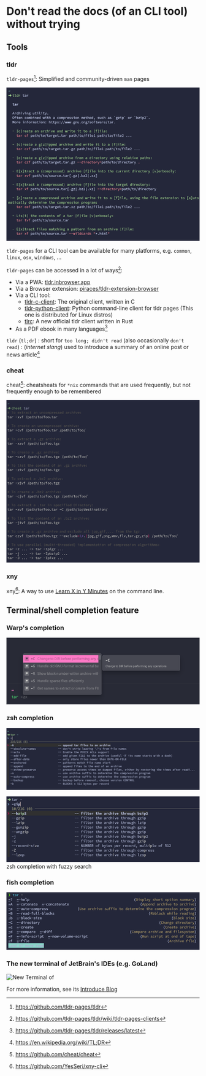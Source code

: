 # Don't read the docs (of an CLI tool) without trying

## Tools

### tldr

`tldr-pages`[^tldr-pages]: Simplified and community-driven `man` pages

![alt text](./images/tldr-demo.png)

`tldr-pages` for a CLI tool can be available for many platforms, e.g. `common`, `linux`, `osx`, `windows`, ...

`tldr-pages` can be accessed in a lot of ways[^tldr-clients]:

- Via a PWA: [tldr.inbrowser.app](https://tldr.inbrowser.app/)
- Via a Browser extension: [piraces/tldr-extension-browser](https://github.com/piraces/tldr-extension-browser)
- Via a CLI tool:
  - [tldr-c-client](https://github.com/tldr-pages/tldr-c-client): The original client, written in C
  - [tldr-python-client](https://github.com/tldr-pages/tldr-python-client): Python command-line client for tldr pages (This one is distributed for Linux distros)
  - [tlrc](https://github.com/tldr-pages/tlrc): A new official tldr client written in Rust
- As a PDF ebook in many languages[^tldr-latest-release]

`tldr` (`tl;dr`)
: short for `too long; didn't read` (also occasionally `don't read`)
: (_internet slang_) used to introduce a summary of an online post or news article[^tdlr-wikipedia]

### cheat

cheat[^cheat]: cheatsheats for `*nix` commands that are used frequently, but not frequently enough to be remembered

![cheat demo](./images/cheat-demo.png)

### xny

xny[^xny]: A way to use [Learn X in Y Minutes][x-in-y] on the command line.

## Terminal/shell completion feature

### Warp's completion

![warp completion](./images/warp-completion.png)

### zsh completion

![zsh completion](./images/zsh-completion.png)

![zsh completion with fuzzy search](./images/zsh-completion-fuzzy-search.png)
zsh completion with fuzzy search

### fish completion

![fish completion](./images/fish-completion.png)

### The new terminal of JetBrain's IDEs (e.g. GoLand)

![New Terminal of](./images/jetbrain-ide-new-terminal.gif)

For more information, see its [Introduce Blog][jetbrain-new-terminal]

[x-in-y]: https://learnxinyminutes.com/
[jetbrain-new-terminal]: https://blog.jetbrains.com/idea/2024/02/the-new-terminal-beta-is-now-in-jetbrains-ides

[^tldr-pages]: <https://github.com/tldr-pages/tldr>
[^xny]: <https://github.com/YesSeri/xny-cli>
[^tldr-clients]: <https://github.com/tldr-pages/tldr/wiki/tldr-pages-clients>
[^tdlr-wikipedia]: <https://en.wikipedia.org/wiki/TL;DR>
[^tldr-latest-release]: <https://github.com/tldr-pages/tldr/releases/latest>
[^cheat]: <https://github.com/cheat/cheat>
